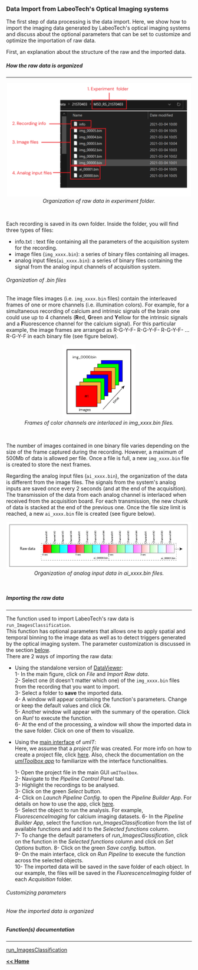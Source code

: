 ### Data Import from LabeoTech's Optical Imaging systems
The first step of data processing is the data import.
Here, we show how to import the imaging data generated by LabeoTech's optical imaging systems and discuss about the optional parameters that can be set to customize and optimize the importation of raw data.

First, an explanation about the structure of the raw and the imported data.   
##### How the raw data is organized
___
<p align="center">
  <img alt="rawDataInFolder" src="../../assets/img/dataImport_fig1.png" width = 500/> <br>
  <em>Organization of raw data in experiment folder.</em>
</p>
<br>

Each recording is saved in its own folder. Inside the folder, you will find three types of files:   

- info.txt : text file containing all the parameters of the acquisition system for the recording.
- image files (`img_xxxx.bin`): a series of binary files containing all images.    
- analog input files(`ai_xxxx.bin`): a series of binary files containing the signal from the analog input channels of acquisition system.

###### Organization of .bin files
The image files images (i.e. `img_xxxx.bin` files) contain the interleaved frames of one or more channels (i.e. illumination colors). For example, for a simultaneous recording of calcium and intrinsic signals of the brain one could use up to 4 channels (**R**ed, **G**reen and **Y**ellow for the intrinsic signals and a **F**luorescence channel for the calcium signal). For this particular example, the image frames are arranged as R-G-Y-F- R-G-Y-F- R-G-Y-F- ... R-G-Y-F in each binary file (see figure below).
<p align="center">
  <img alt="binImagFileOrg" src="../../assets/img/dataImport_fig2.png" width=200/><br>
  <em>Frames of color channels are interlaced in img_xxxx.bin files.</em>
</p><br>

The number of images contained in one binary file varies depending on the size of the frame captured during the recording. However, a maximum of 500Mb of data is allowed per file. Once a file is full, a new `img_xxxx.bin` file is created to store the next frames.   

Regarding the analog input files (`ai_xxxx.bin`), the organization of the data is different from the image files. The signals from the system's analog inputs are saved once every 2 seconds (and at the end of the acquisition). The transmission of the data from each analog channel is interlaced when received from the acquisition board. For each transmission, the new chunk of data is stacked at the end of the previous one. Once the file size limit is reached, a new `ai_xxxx.bin` file is created (see figure below).   
<p align="center">
  <img alt="aiFileOrg" src="../../assets/img/dataImport_fig3.png" width=750><br>
  <em>Organization of analog input data in ai_xxxx.bin files.</em>
</p><br>

##### Importing the raw data
___

The function used to import LabeoTech's raw data is `run_ImagesClassification`.\
This function has optional parameters that allows one to apply spatial and temporal binning to the image data as well as to detect triggers generated by the optical imaging system. The parameter customization is discussed in the section [below](#customizing-parameters).\
There are 2 ways of importing the raw data:

- Using the standalone version of [DataViewer](../../dataviewer.md):\
 1- In the main figure, click on *File* and *Import Raw data*.   
 2- Select one (it doesn't matter which one) of the `img_xxxx.bin` files from the recording that you want to import.   
 3- Select a folder to **save** the imported data.   
 4- A window will appear containing the function's parameters. Change or keep the default values and click *Ok*.   
 5- Another window will appear with the summary of the operation. Click on *Run!* to execute the function.   
 6- At the end of the processing, a window will show the imported data in the save folder. Click on one of them to visualize.

- Using the [main interface](../../maingui.md) of *umIT*:\
  Here, we assume that a *project file* was created. For more info on how to create a project file, click [here](/how_to_create_project.md). Also, check the documentation on the [*umIToolbox app*](../../maingui.md) to familiarize with the interface functionalities.

  1- Open the project file in the main GUI `umIToolbox`.   
  2- Navigate to the *Pipeline Control Panel* tab.   
  3- Highlight the recordings to be analysed.   
  3- Click on the green *Select* button.   
  4- Click on *Launch Pipeline Config.* to open the *Pipeline Builder App*. For details on how to use the app, click [here](/LINK.md).  
  5- Select the object to run the analysis. For example, *FluorescenceImaging* for calcium imaging datasets.
  6- In the *Pipeline Builder App*, select the function *run_ImagesClassification* from the list of available functions and add it to the *Selected functions* column.  
  7- To change the default parameters of *run_ImagesClassification*, click on the function in the *Selected functions* column and click on *Set Options* button.
  8- Click on the green *Save config.* button.   
  9- On the main interface, click on *Run Pipeline* to execute the function across the selected objects.   
  10- The imported data will be saved in the save folder of each object. In our example, the files will be saved in the *FluorescenceImaging* folder of each *Acquisition* folder.

###### Customizing parameters


###### How the imported data is organized



##### Function(s) documentation
___
[run_ImagesClassification](/run_ImagesClassification.md)

















[**<< Home**](../../index.md)
